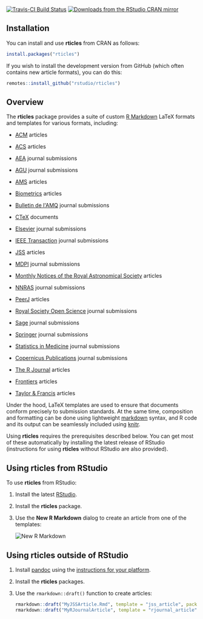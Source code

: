 [![Travis-CI Build Status](https://travis-ci.org/rstudio/rticles.svg?branch=master)](https://travis-ci.org/rstudio/rticles)
[![Downloads from the RStudio CRAN mirror](https://cranlogs.r-pkg.org/badges/rticles)](https://cran.r-project.org/package=rticles)

## Installation

You can install and use **rticles** from CRAN as follows:

```r
install.packages("rticles")
```

If you wish to install the development version from GitHub (which often contains new article formats), you can do this:

```r
remotes::install_github("rstudio/rticles")
```

## Overview

The **rticles** package provides a suite of custom [R Markdown](http://rmarkdown.rstudio.com) LaTeX formats and templates for various formats, including:

- [ACM](http://www.acm.org/) articles

- [ACS](http://pubs.acs.org/) articles

- [AEA](https://www.aeaweb.org/journals/policies/templates) journal submissions

- [AGU](https://sites.agu.org/) journal submissions

- [AMS](https://www.ametsoc.org/) articles

- [Biometrics](http://www.biometrics.tibs.org/) articles

- [Bulletin de l'AMQ](https://www.amq.math.ca/bulletin/) journal submissions

- [CTeX](http://ctex.org) documents

- [Elsevier](https://www.elsevier.com) journal submissions

- [IEEE Transaction](http://www.ieee.org/publications_standards/publications/authors/author_templates.html) journal submissions

- [JSS](http://www.jstatsoft.org/) articles

- [MDPI](http://www.mdpi.com) journal submissions

- [Monthly Notices of the Royal Astronomical Society](https://academic.oup.com/mnras) articles

- [NNRAS](https://www.ras.org.uk/news-and-press/2641-new-version-of-the-mnras-latex-package) journal submissions

- [PeerJ](https://peerj.com) articles

- [Royal Society Open Science](http://rsos.royalsocietypublishing.org/) journal submissions

- [Sage](https://uk.sagepub.com/en-gb/eur/manuscript-submission-guidelines) journal submissions

- [Springer](https://www.springer.com/gp/livingreviews/latex-templates) journal submissions

- [Statistics in Medicine](http://onlinelibrary.wiley.com/journal/10.1002/(ISSN)1097-0258/homepage/la_tex_class_file.htm) journal submissions

- [Copernicus Publications](https://publications.copernicus.org) journal submissions

- [The R Journal](https://journal.r-project.org/) articles

- [Frontiers](https://www.frontiersin.org/) articles

- [Taylor & Francis](http://www.tandf.co.uk/) articles

Under the hood, LaTeX templates are used to ensure that documents conform precisely to submission standards. At the same time, composition and formatting can be done using lightweight [markdown](https://rmarkdown.rstudio.com/authoring_basics.html) syntax, and R code and its output can be seamlessly included using [knitr](https://yihui.name/knitr/).

Using **rticles** requires the prerequisites described below. You can get most of these automatically by installing the latest release of RStudio (instructions for using **rticles** without RStudio are also provided).

## Using rticles from RStudio

To use **rticles** from RStudio:

1. Install the latest [RStudio](http://www.rstudio.com/products/rstudio/download/).

2. Install the **rticles** package. 

3. Use the **New R Markdown** dialog to create an article from one of the templates:

    ![New R Markdown](https://rmarkdown.rstudio.com/images/new_r_markdown.png)

## Using rticles outside of RStudio

1. Install [pandoc](http://pandoc.org) using the [instructions for your platform](https://rmarkdown.rstudio.com/docs/articles/pandoc.html).

2. Install the **rticles** packages.

3. Use the `rmarkdown::draft()` function to create articles:

    ```r
    rmarkdown::draft("MyJSSArticle.Rmd", template = "jss_article", package = "rticles")
    rmarkdown::draft("MyRJournalArticle", template = "rjournal_article", package = "rticles")
    ```
